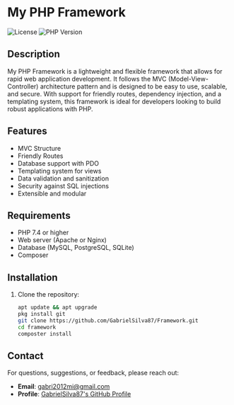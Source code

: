 # My PHP Framework

![License](https://img.shields.io/badge/license-MIT-blue.svg)
![PHP Version](https://img.shields.io/badge/PHP-7.4%2B-brightgreen.svg)

## Description

My PHP Framework is a lightweight and flexible framework that allows for rapid web application development. It follows the MVC (Model-View-Controller) architecture pattern and is designed to be easy to use, scalable, and secure. With support for friendly routes, dependency injection, and a templating system, this framework is ideal for developers looking to build robust applications with PHP.

## Features

- MVC Structure
- Friendly Routes
- Database support with PDO
- Templating system for views
- Data validation and sanitization
- Security against SQL injections
- Extensible and modular

## Requirements

- PHP 7.4 or higher
- Web server (Apache or Nginx)
- Database (MySQL, PostgreSQL, SQLite)
- Composer

## Installation

1. Clone the repository:

   ```bash
   apt update && apt upgrade
   pkg install git
   git clone https://github.com/GabrielSilva87/Framework.git
   cd framework
   composter install
   
## Contact

For questions, suggestions, or feedback, please reach out:

- **Email**: [gabri2012mi@gmail.com](mailto:gabri2012mi@gmail.com)
- **Profile**: [GabrielSilva87's GitHub Profile](https://github.com/GabrielSilva87)
